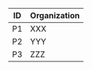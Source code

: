 
| ID   | Organization |
| ----------- | ----------- |
| P1   | XXX |
| P2   | YYY |
| P3   | ZZZ |
